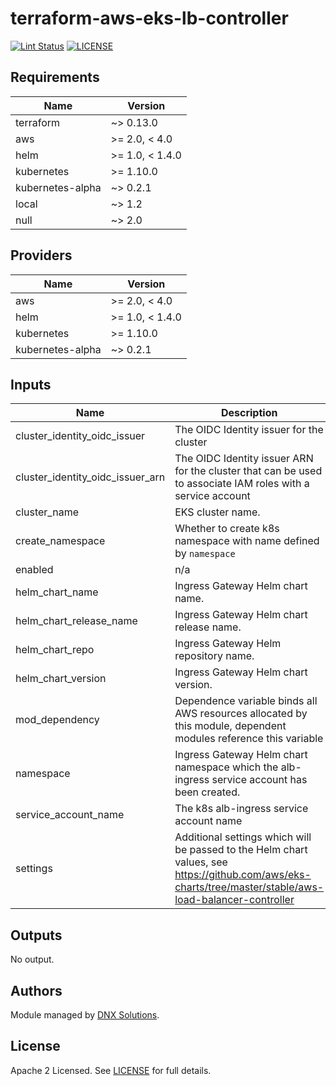 # terraform-aws-eks-lb-controller

[![Lint Status](https://github.com/DNXLabs/terraform-aws-eks-lb-controller/workflows/Lint/badge.svg)](https://github.com/DNXLabs/terraform-aws-eks-lb-controller/actions)
[![LICENSE](https://img.shields.io/github/license/DNXLabs/terraform-aws-eks-lb-controller)](https://github.com/DNXLabs/terraform-aws-eks-lb-controller/blob/master/LICENSE)

<!--- BEGIN_TF_DOCS --->

## Requirements

| Name | Version |
|------|---------|
| terraform | ~> 0.13.0 |
| aws | >= 2.0, < 4.0 |
| helm | >= 1.0, < 1.4.0 |
| kubernetes | >= 1.10.0 |
| kubernetes-alpha | ~> 0.2.1 |
| local | ~> 1.2 |
| null | ~> 2.0 |

## Providers

| Name | Version |
|------|---------|
| aws | >= 2.0, < 4.0 |
| helm | >= 1.0, < 1.4.0 |
| kubernetes | >= 1.10.0 |
| kubernetes-alpha | ~> 0.2.1 |

## Inputs

| Name | Description | Type | Default | Required |
|------|-------------|------|---------|:--------:|
| cluster\_identity\_oidc\_issuer | The OIDC Identity issuer for the cluster | `string` | n/a | yes |
| cluster\_identity\_oidc\_issuer\_arn | The OIDC Identity issuer ARN for the cluster that can be used to associate IAM roles with a service account | `string` | n/a | yes |
| cluster\_name | EKS cluster name. | `string` | n/a | yes |
| create\_namespace | Whether to create k8s namespace with name defined by `namespace` | `bool` | `true` | no |
| enabled | n/a | `bool` | `true` | no |
| helm\_chart\_name | Ingress Gateway Helm chart name. | `string` | `"aws-load-balancer-controller"` | no |
| helm\_chart\_release\_name | Ingress Gateway Helm chart release name. | `string` | `"aws-load-balancer-controller"` | no |
| helm\_chart\_repo | Ingress Gateway Helm repository name. | `string` | `"https://aws.github.io/eks-charts"` | no |
| helm\_chart\_version | Ingress Gateway Helm chart version. | `string` | `"1.0.3"` | no |
| mod\_dependency | Dependence variable binds all AWS resources allocated by this module, dependent modules reference this variable | `any` | `null` | no |
| namespace | Ingress Gateway Helm chart namespace which the alb-ingress service account has been created. | `string` | `"kube-system"` | no |
| service\_account\_name | The k8s alb-ingress service account name | `string` | `"aws-alb-ingress-controller"` | no |
| settings | Additional settings which will be passed to the Helm chart values, see https://github.com/aws/eks-charts/tree/master/stable/aws-load-balancer-controller | `map(any)` | `{}` | no |

## Outputs

No output.

<!--- END_TF_DOCS --->

## Authors

Module managed by [DNX Solutions](https://github.com/DNXLabs).

## License

Apache 2 Licensed. See [LICENSE](https://github.com/DNXLabs/terraform-aws-eks-lb-controller/blob/master/LICENSE) for full details.
